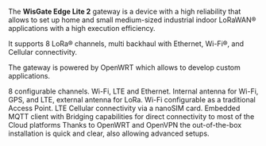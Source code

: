 <FeatureDescription>

The **WisGate Edge Lite 2** gateway is a device with a high reliability that allows to set up home and small medium-sized industrial indoor LoRaWAN® applications with a high execution efficiency.

It supports 8 LoRa® channels, multi backhaul with Ethernet, Wi-Fi®, and Cellular connectivity.

The gateway is powered by OpenWRT which allows to develop custom applications.

</FeatureDescription>


<FeatureList>

<Feature title="Connectivity" image="wifi-bluetooth">
  8 configurable channels. Wi-Fi, LTE and Ethernet.
  Internal antenna for Wi-Fi, GPS, and LTE, external antenna for LoRa.
</Feature>

<Feature title="Wi-Fi Access Point" image="wifi">
  Wi-Fi configurable as a traditional Access Point.
</Feature>

<Feature title="Cellular connectivity" image="cellular">
  LTE Cellular connectivity via a nanoSIM card.
</Feature>

<Feature title="Network Server and MQTT integration" image="communication">
  Embedded MQTT client with Bridging capabilities for direct connectivity to most of the
Cloud platforms
</Feature>

<Feature title="Easy and fast configuration" image="configurability">
  Thanks to OpenWRT and OpenVPN the out-of-the-box installation is quick and clear,  also allowing advanced setups.
</Feature>

</FeatureList>
